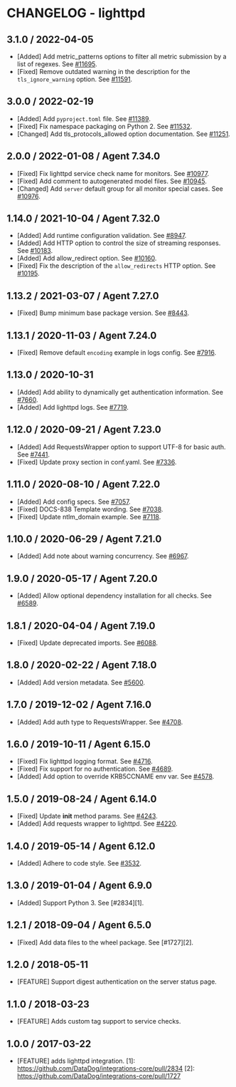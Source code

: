 # CHANGELOG - lighttpd

## 3.1.0 / 2022-04-05

* [Added] Add metric_patterns options to filter all metric submission by a list of regexes. See [#11695](https://github.com/DataDog/integrations-core/pull/11695).
* [Fixed] Remove outdated warning in the description for the `tls_ignore_warning` option. See [#11591](https://github.com/DataDog/integrations-core/pull/11591).

## 3.0.0 / 2022-02-19

* [Added] Add `pyproject.toml` file. See [#11389](https://github.com/DataDog/integrations-core/pull/11389).
* [Fixed] Fix namespace packaging on Python 2. See [#11532](https://github.com/DataDog/integrations-core/pull/11532).
* [Changed] Add tls_protocols_allowed option documentation. See [#11251](https://github.com/DataDog/integrations-core/pull/11251).

## 2.0.0 / 2022-01-08 / Agent 7.34.0

* [Fixed] Fix lighttpd service check name for monitors. See [#10977](https://github.com/DataDog/integrations-core/pull/10977).
* [Fixed] Add comment to autogenerated model files. See [#10945](https://github.com/DataDog/integrations-core/pull/10945).
* [Changed] Add `server` default group for all monitor special cases. See [#10976](https://github.com/DataDog/integrations-core/pull/10976).

## 1.14.0 / 2021-10-04 / Agent 7.32.0

* [Added] Add runtime configuration validation. See [#8947](https://github.com/DataDog/integrations-core/pull/8947).
* [Added] Add HTTP option to control the size of streaming responses. See [#10183](https://github.com/DataDog/integrations-core/pull/10183).
* [Added] Add allow_redirect option. See [#10160](https://github.com/DataDog/integrations-core/pull/10160).
* [Fixed] Fix the description of the `allow_redirects` HTTP option. See [#10195](https://github.com/DataDog/integrations-core/pull/10195).

## 1.13.2 / 2021-03-07 / Agent 7.27.0

* [Fixed] Bump minimum base package version. See [#8443](https://github.com/DataDog/integrations-core/pull/8443).

## 1.13.1 / 2020-11-03 / Agent 7.24.0

* [Fixed] Remove default `encoding` example in logs config. See [#7916](https://github.com/DataDog/integrations-core/pull/7916).

## 1.13.0 / 2020-10-31

* [Added] Add ability to dynamically get authentication information. See [#7660](https://github.com/DataDog/integrations-core/pull/7660).
* [Added] Add lighttpd logs. See [#7719](https://github.com/DataDog/integrations-core/pull/7719).

## 1.12.0 / 2020-09-21 / Agent 7.23.0

* [Added] Add RequestsWrapper option to support UTF-8 for basic auth. See [#7441](https://github.com/DataDog/integrations-core/pull/7441).
* [Fixed] Update proxy section in conf.yaml. See [#7336](https://github.com/DataDog/integrations-core/pull/7336).

## 1.11.0 / 2020-08-10 / Agent 7.22.0

* [Added] Add config specs. See [#7057](https://github.com/DataDog/integrations-core/pull/7057).
* [Fixed] DOCS-838 Template wording. See [#7038](https://github.com/DataDog/integrations-core/pull/7038).
* [Fixed] Update ntlm_domain example. See [#7118](https://github.com/DataDog/integrations-core/pull/7118).

## 1.10.0 / 2020-06-29 / Agent 7.21.0

* [Added] Add note about warning concurrency. See [#6967](https://github.com/DataDog/integrations-core/pull/6967).

## 1.9.0 / 2020-05-17 / Agent 7.20.0

* [Added] Allow optional dependency installation for all checks. See [#6589](https://github.com/DataDog/integrations-core/pull/6589).

## 1.8.1 / 2020-04-04 / Agent 7.19.0

* [Fixed] Update deprecated imports. See [#6088](https://github.com/DataDog/integrations-core/pull/6088).

## 1.8.0 / 2020-02-22 / Agent 7.18.0

* [Added] Add version metadata. See [#5600](https://github.com/DataDog/integrations-core/pull/5600).

## 1.7.0 / 2019-12-02 / Agent 7.16.0

* [Added] Add auth type to RequestsWrapper. See [#4708](https://github.com/DataDog/integrations-core/pull/4708).

## 1.6.0 / 2019-10-11 / Agent 6.15.0

* [Fixed] Fix lighttpd logging format. See [#4716](https://github.com/DataDog/integrations-core/pull/4716).
* [Fixed] Fix support for no authentication. See [#4689](https://github.com/DataDog/integrations-core/pull/4689).
* [Added] Add option to override KRB5CCNAME env var. See [#4578](https://github.com/DataDog/integrations-core/pull/4578).

## 1.5.0 / 2019-08-24 / Agent 6.14.0

* [Fixed] Update __init__ method params. See [#4243](https://github.com/DataDog/integrations-core/pull/4243).
* [Added] Add requests wrapper to lighttpd. See [#4220](https://github.com/DataDog/integrations-core/pull/4220).

## 1.4.0 / 2019-05-14 / Agent 6.12.0

* [Added] Adhere to code style. See [#3532](https://github.com/DataDog/integrations-core/pull/3532).

## 1.3.0 / 2019-01-04 / Agent 6.9.0

* [Added] Support Python 3. See [#2834][1].

## 1.2.1 / 2018-09-04 / Agent 6.5.0

* [Fixed] Add data files to the wheel package. See [#1727][2].

## 1.2.0 / 2018-05-11

* [FEATURE] Support digest authentication on the server status page.

## 1.1.0 / 2018-03-23

* [FEATURE] Adds custom tag support to service checks.

## 1.0.0 / 2017-03-22

* [FEATURE] adds lighttpd integration.
[1]: https://github.com/DataDog/integrations-core/pull/2834
[2]: https://github.com/DataDog/integrations-core/pull/1727
